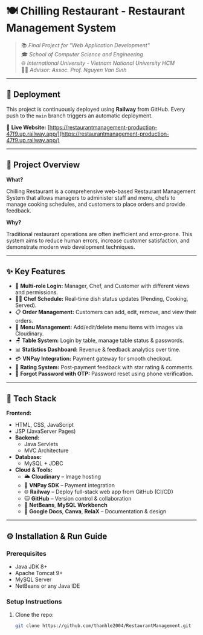 # 🍽️ Chilling Restaurant - Restaurant Management System

> 📚 *Final Project for "Web Application Development"*  
> 🎓 *School of Computer Science and Engineering*  
> 🌐 *International University - Vietnam National University HCM*  
> 👨‍🏫 *Advisor: Assoc. Prof. Nguyen Van Sinh*

---

## 🚀 Deployment

This project is continuously deployed using **Railway** from GitHub. Every push to the `main` branch triggers an automatic deployment.

🔗 **Live Website:** [https://restaurantmanagement-production-47f9.up.railway.app/](https://restaurantmanagement-production-47f9.up.railway.app/)

---

## 📖 Project Overview

**What?**

Chilling Restaurant is a comprehensive web-based Restaurant Management System that allows managers to administer staff and menu, chefs to manage cooking schedules, and customers to place orders and provide feedback.

**Why?**

Traditional restaurant operations are often inefficient and error-prone. This system aims to reduce human errors, increase customer satisfaction, and demonstrate modern web development techniques.

---

## ✨ Key Features

- 👤 **Multi-role Login:** Manager, Chef, and Customer with different views and permissions.
- 🧑‍🍳 **Chef Schedule:** Real-time dish status updates (Pending, Cooking, Served).
- 📋 **Order Management:** Customers can add, edit, remove, and view their orders.
- 🧾 **Menu Management:** Add/edit/delete menu items with images via Cloudinary.
- 🪑 **Table System:** Login by table, manage table status & passwords.
- 📊 **Statistics Dashboard:** Revenue & feedback analytics over time.
- 💳 **VNPay Integration:** Payment gateway for smooth checkout.
- 🌟 **Rating System:** Post-payment feedback with star rating & comments.
- 🔐 **Forgot Password with OTP:** Password reset using phone verification.

---

## 🧰 Tech Stack

**Frontend:**
  - HTML, CSS, JavaScript
  - JSP (JavaServer Pages)
- **Backend:**
  - Java Servlets
  - MVC Architecture
- **Database:**
  - MySQL + JDBC
- **Cloud & Tools:**
  - 🌥️ **Cloudinary** – Image hosting
  - 🔌 **VNPay SDK** – Payment integration
  - 🌐 **Railway** – Deploy full-stack web app from GitHub (CI/CD)
  - 🐱 **GitHub** – Version control & collaboration
  - 🧠 **NetBeans**, **MySQL Workbench**
  - 📄 **Google Docs**, **Canva**, **RelaX** – Documentation & design

---

## ⚙️ Installation & Run Guide

### Prerequisites

- Java JDK 8+
- Apache Tomcat 9+
- MySQL Server
- NetBeans or any Java IDE

### Setup Instructions

1. Clone the repo:
   ```bash
   git clone https://github.com/thanhle2004/RestaurantManagement.git
